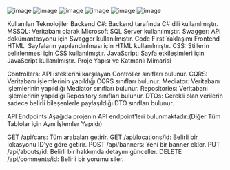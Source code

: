![image](https://github.com/erdem-abat/UdemyCarBook/assets/28300161/53d62c44-45f4-4e94-8cff-0f7b0eecd9c2)
![image](https://github.com/erdem-abat/UdemyCarBook/assets/28300161/72177712-ca84-4e7f-8e29-dda1e7425820)
![image](https://github.com/erdem-abat/UdemyCarBook/assets/28300161/d2a802f8-632a-4105-a1b4-a7cc360a53d3)
![image](https://github.com/erdem-abat/UdemyCarBook/assets/28300161/e01e3d23-7c91-4872-b979-2960d8a434e5)
![image](https://github.com/erdem-abat/UdemyCarBook/assets/28300161/3f52854f-59b3-44fc-ac17-4961620c863b)
![image](https://github.com/erdem-abat/UdemyCarBook/assets/28300161/96d025c3-3a27-4c2d-9ffb-3abaaddd8517)


Kullanılan Teknolojiler
Backend
C#: Backend tarafında C# dili kullanılmıştır.
MSSQL: Veritabanı olarak Microsoft SQL Server kullanılmıştır.
Swagger: API dokümantasyonu için Swagger kullanılmıştır.
Code First Yaklaşımı
Frontend
HTML: Sayfaların yapılandırılması için HTML kullanılmıştır.
CSS: Stillerin belirlenmesi için CSS kullanılmıştır.
JavaScript: Sayfa etkileşimleri için JavaScript kullanılmıştır.
Proje Yapısı ve Katmanlı Mimarisi

Controllers: API isteklerini karşılayan Controller sınıfları bulunur.
CQRS: Veritabanı işlemlerinin yapıldığı CQRS sınıfları bulunur.
Mediator: Veritabanı işlemlerinin yapıldığı Mediator sınıfları bulunur.
Repositories: Veritabanı işlemlerinin yapıldığı Repository sınıfları bulunur.
DTOs: Gerekli olan verilerin sadece belirli bileşenlerle paylaşıldığı DTO sınıfları bulunur.

API Endpoints
Aşağıda projenin API endpoint'leri bulunmaktadır:(Diğer Tüm Tablolar için Aynı İşlemler Yapıldı)

GET /api/cars: Tüm arabaları getirir.
GET /api/locations/id: Belirli bir lokasyonu ID'ye göre getirir.
POST /api/banners: Yeni bir banner ekler.
PUT /api/abouts/id: Belirli bir hakkımda detayını günceller.
DELETE /api/comments/id: Belirli bir yorumu siler.
